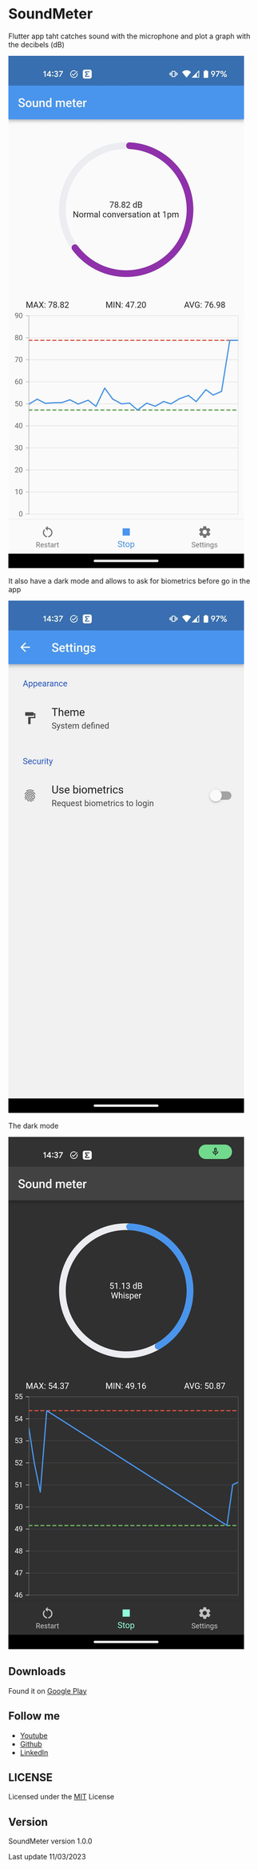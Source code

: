 # SoundMeter

Flutter app taht catches sound with the microphone and plot a graph with the decibels (dB)

![Download github repo](https://github.com/danny270793/SoundMeter/blob/master/playstore/images/001-main-light.png)

It also have a dark mode and allows to ask for biometrics before go in the app

![Download github repo](https://github.com/danny270793/SoundMeter/blob/master/playstore/images/002-settings-light.png)

The dark mode

![Download github repo](https://github.com/danny270793/SoundMeter/blob/master/playstore/images/003-main-dark.png)

## Downloads

Found it on [Google Play](https://play.google.com/store/apps/details?id=io.github.danny270793.soundmeter.soundmeter)

## Follow me

- [Youtube](https://www.youtube.com/channel/UC5MAQWU2s2VESTXaUo-ysgg)
- [Github](https://www.github.com/danny270793/)
- [LinkedIn](https://www.linkedin.com/in/danny270793)

## LICENSE

Licensed under the [MIT](license.md) License

## Version

SoundMeter version 1.0.0

Last update 11/03/2023
